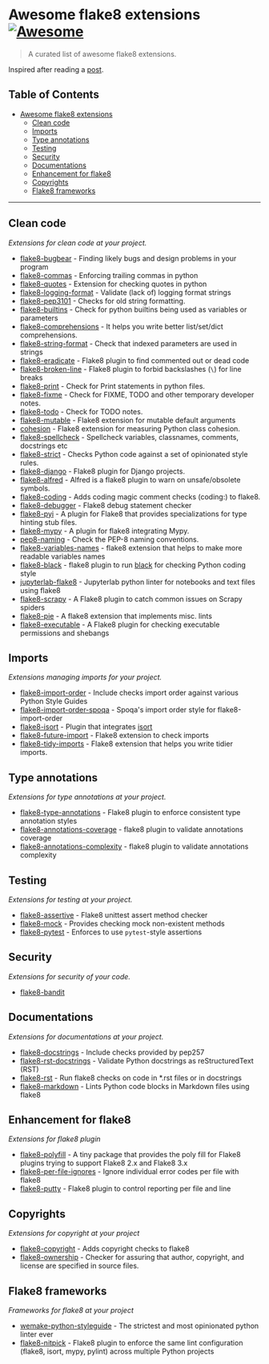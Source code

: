 # Awesome flake8 extensions [![Awesome](https://cdn.rawgit.com/sindresorhus/awesome/d7305f38d29fed78fa85652e3a63e154dd8e8829/media/badge.svg)](https://github.com/sindresorhus/awesome)

> A curated list of awesome flake8 extensions.

Inspired after reading a [post](https://julien.danjou.info/the-best-flake8-extensions/).

Table of Contents
-----------------

- [Awesome flake8 extensions](#awesome-flake8-extensions)
    - [Clean code](#clean-code)
    - [Imports](#imports)
    - [Type annotations](#type-annotations)
    - [Testing](#testing)
    - [Security](#security)
    - [Documentations](#documentations)
    - [Enhancement for flake8](#enhancement-for-flake8)
    - [Copyrights](#copyrights)
    - [Flake8 frameworks](#flake8-frameworks)
    
- - -

## Clean code

*Extensions for clean code at your project.*

- [flake8-bugbear](https://github.com/PyCQA/flake8-bugbear) - Finding likely bugs and design problems in your program
- [flake8-commas](https://github.com/PyCQA/flake8-commas) - Enforcing trailing commas in python
- [flake8-quotes](https://github.com/zheller/flake8-quotes) - Extension for checking quotes in python
- [flake8-logging-format](https://github.com/globality-corp/flake8-logging-format) - Validate (lack of) logging format strings
- [flake8-pep3101](https://github.com/gforcada/flake8-pep3101) - Checks for old string formatting. 
- [flake8-builtins](https://github.com/gforcada/flake8-builtins) - Check for python builtins being used as variables or parameters
- [flake8-comprehensions](https://github.com/adamchainz/flake8-comprehensions) - It helps you write better list/set/dict comprehensions.
- [flake8-string-format](https://github.com/xZise/flake8-string-format) - Check that indexed parameters are used in strings
- [flake8-eradicate](https://github.com/sobolevn/flake8-eradicate) - Flake8 plugin to find commented out or dead code
- [flake8-broken-line](https://github.com/sobolevn/flake8-broken-line) - Flake8 plugin to forbid backslashes (`\`) for line breaks
- [flake8-print](https://github.com/JBKahn/flake8-print) - Check for Print statements in python files.
- [flake8-fixme](https://github.com/tommilligan/flake8-fixme) - Check for FIXME, TODO and other temporary developer notes.
- [flake8-todo](https://github.com/schlamar/flake8-todo) - Check for TODO notes.
- [flake8-mutable](https://github.com/ebeweber/flake8-mutable) - Flake8 extension for mutable default arguments
- [cohesion](https://github.com/mschwager/cohesion#flake8-support) - Flake8 extension for measuring Python class cohesion.
- [flake8-spellcheck](https://github.com/MichaelAquilina/flake8-spellcheck) - Spellcheck variables, classnames, comments, docstrings etc
- [flake8-strict](https://github.com/smarkets/flake8-strict) - Checks Python code against a set of opinionated style rules.
- [flake8-django](https://github.com/rocioar/flake8-django) - Flake8 plugin for Django projects.
- [flake8-alfred](https://github.com/datatheorem/flake8-alfred) - Alfred is a flake8 plugin to warn on unsafe/obsolete symbols.
- [flake8-coding](https://github.com/tk0miya/flake8-coding) - Adds coding magic comment checks (coding:) to flake8.
- [flake8-debugger](https://github.com/JBKahn/flake8-debugger) - Flake8 debug statement checker
- [flake8-pyi](https://github.com/ambv/flake8-pyi) - A plugin for Flake8 that provides specializations for type hinting stub files.
- [flake8-mypy](https://github.com/ambv/flake8-mypy) - A plugin for flake8 integrating Mypy.
- [pep8-naming](https://github.com/PyCQA/pep8-naming) - Check the PEP-8 naming conventions.
- [flake8-variables-names](https://github.com/best-doctor/flake8-variables-names) - flake8 extension that helps to make more readable variables names
- [flake8-black](https://github.com/peterjc/flake8-black) - flake8 plugin to run [black](https://pypi.org/project/black/) for checking Python coding style
- [jupyterlab-flake8](https://github.com/mlshapiro/jupyterlab-flake8) - Jupyterlab python linter for notebooks and text files using flake8
- [flake8-scrapy](https://github.com/stummjr/flake8-scrapy) - A Flake8 plugin to catch common issues on Scrapy spiders
- [flake8-pie](https://github.com/sbdchd/flake8-pie) - A flake8 extension that implements misc. lints
- [flake8-executable](https://github.com/xuhdev/flake8-executable) - A Flake8 plugin for checking executable permissions and shebangs

## Imports

*Extensions managing imports for your project.*

- [flake8-import-order](https://github.com/PyCQA/flake8-import-order) - Include checks import order against various Python Style Guides
- [flake8-import-order-spoqa](https://github.com/spoqa/flake8-import-order-spoqa) - Spoqa's import order style for flake8-import-order
- [flake8-isort](https://github.com/gforcada/flake8-isort) - Plugin that integrates [isort](https://pypi.org/project/isort/)
- [flake8-future-import](https://github.com/xZise/flake8-future-import) - Flake8 extension to check imports
- [flake8-tidy-imports](https://github.com/adamchainz/flake8-tidy-imports) - Flake8 extension that helps you write tidier imports.

## Type annotations

*Extensions for type annotations at your project.*

- [flake8-type-annotations](https://github.com/sobolevn/flake8-type-annotations) - Flake8 plugin to enforce consistent type annotation styles
- [flake8-annotations-coverage](https://github.com/best-doctor/flake8-annotations-coverage) - flake8 plugin to validate annotations coverage
- [flake8-annotations-complexity](https://github.com/best-doctor/flake8-annotations-complexity) - flake8 plugin to validate annotations complexity


## Testing

*Extensions for testing at your project.*

- [flake8-assertive](https://github.com/jparise/flake8-assertive) - Flake8 unittest assert method checker
- [flake8-mock](https://github.com/aleGpereira/flake8-mock) - Provides checking mock non-existent methods
- [flake8-pytest](https://github.com/vikingco/flake8-pytest) - Enforces to use `pytest`-style assertions


## Security

*Extensions for security of your code.*

- [flake8-bandit](https://github.com/tylerwince/flake8-bandit)


## Documentations

*Extensions for documentations at your project.*

- [flake8-docstrings](https://gitlab.com/pycqa/flake8-docstrings) - Include checks provided by pep257
- [flake8-rst-docstrings](https://github.com/peterjc/flake8-rst-docstrings) - Validate Python docstrings as reStructuredText (RST)
- [flake8-rst](https://github.com/kataev/flake8-rst) - Run flake8 checks on code in *.rst files or in docstrings
- [flake8-markdown](https://github.com/johnfraney/flake8-markdown) - Lints Python code blocks in Markdown files using flake8


## Enhancement for flake8

*Extensions for flake8 plugin*

- [flake8-polyfill](https://gitlab.com/pycqa/flake8-polyfill) - A tiny package that provides the poly fill for Flake8 plugins trying to support Flake8 2.x and Flake8 3.x
- [flake8-per-file-ignores](https://github.com/snoack/flake8-per-file-ignores) - Ignore individual error codes per file with flake8
- [flake8-putty](https://github.com/jayvdb/flake8-putty) - Flake8 plugin to control reporting per file and line


## Copyrights

*Extensions for copyright at your project*

- [flake8-copyright](https://github.com/savoirfairelinux/flake8-copyright) - Adds copyright checks to flake8
- [flake8-ownership](https://github.com/decafjoe/flake8-ownership) - Checker for assuring that author, copyright, and license are specified in source files.


## Flake8 frameworks

*Frameworks for flake8 at your project*

- [wemake-python-styleguide](https://github.com/wemake-services/wemake-python-styleguide) - The strictest and most opinionated python linter ever
- [flake8-nitpick](https://github.com/andreoliwa/flake8-nitpick) - Flake8 plugin to enforce the same lint configuration (flake8, isort, mypy, pylint) across multiple Python projects

